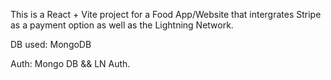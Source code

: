 This is a React + Vite project for a Food App/Website that intergrates Stripe as a payment option as well as the Lightning Network.

DB used: MongoDB

Auth: Mongo DB && LN Auth.